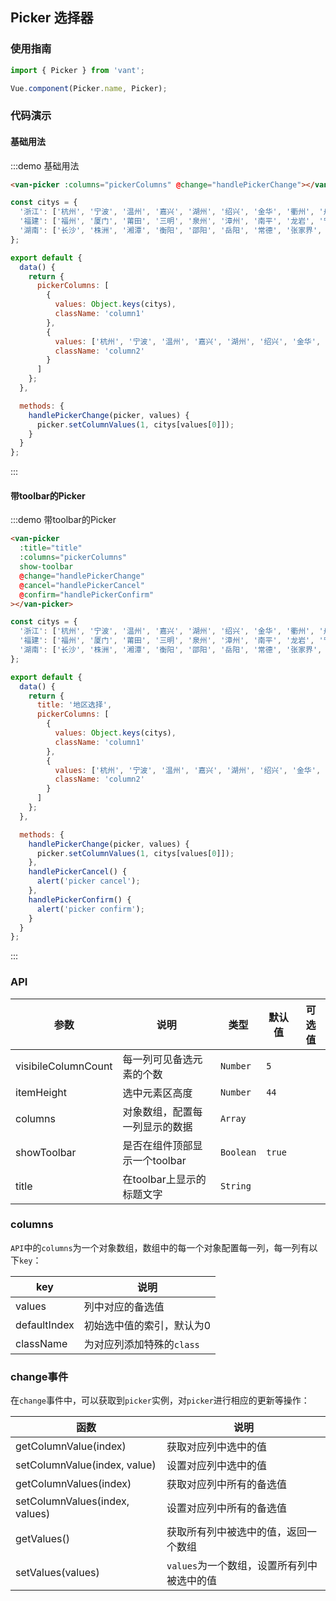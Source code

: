 <script>
const citys = {
  '浙江': ['杭州', '宁波', '温州', '嘉兴', '湖州', '绍兴', '金华', '衢州', '舟山', '台州', '丽水'],
  '福建': ['福州', '厦门', '莆田', '三明', '泉州', '漳州', '南平', '龙岩', '宁德'],
  '湖南': ['长沙', '株洲', '湘潭', '衡阳', '邵阳', '岳阳', '常德', '张家界', '益阳', '郴州', '永州', '怀化', '娄底', '湘西土家族苗族自治州']
};

export default {
  data() {
    return {
      title: '地区选择',
      pickerColumns: [
        {
          values: Object.keys(citys),
          className: 'column1'
        },
        {
          values: ['杭州', '宁波', '温州', '嘉兴', '湖州', '绍兴', '金华', '衢州', '舟山', '台州', '丽水'],
          className: 'column2'
        }
      ]
    };
  },

  methods: {
    handlePickerChange(picker, values) {
      picker.setColumnValues(1, citys[values[0]]);
    },
    handlePickerCancel() {
      alert('picker cancel');
    },
    handlePickerConfirm() {
      alert('picker confirm');
    }
  }
};
</script>

## Picker 选择器

### 使用指南
``` javascript
import { Picker } from 'vant';

Vue.component(Picker.name, Picker);
```

### 代码演示

#### 基础用法

:::demo 基础用法
```html
<van-picker :columns="pickerColumns" @change="handlePickerChange"></van-picker>
```

```javascript
const citys = {
  '浙江': ['杭州', '宁波', '温州', '嘉兴', '湖州', '绍兴', '金华', '衢州', '舟山', '台州', '丽水'],
  '福建': ['福州', '厦门', '莆田', '三明', '泉州', '漳州', '南平', '龙岩', '宁德'],
  '湖南': ['长沙', '株洲', '湘潭', '衡阳', '邵阳', '岳阳', '常德', '张家界', '益阳', '郴州', '永州', '怀化', '娄底', '湘西土家族苗族自治州']
};

export default {
  data() {
    return {
      pickerColumns: [
        {
          values: Object.keys(citys),
          className: 'column1'
        },
        {
          values: ['杭州', '宁波', '温州', '嘉兴', '湖州', '绍兴', '金华', '衢州', '舟山', '台州', '丽水'],
          className: 'column2'
        }
      ]
    };
  },

  methods: {
    handlePickerChange(picker, values) {
      picker.setColumnValues(1, citys[values[0]]);
    }
  }
};
```
:::

#### 带toolbar的Picker

:::demo 带toolbar的Picker
```html
<van-picker
  :title="title"
  :columns="pickerColumns"
  show-toolbar
  @change="handlePickerChange"
  @cancel="handlePickerCancel"
  @confirm="handlePickerConfirm"
></van-picker>
```

```javascript
const citys = {
  '浙江': ['杭州', '宁波', '温州', '嘉兴', '湖州', '绍兴', '金华', '衢州', '舟山', '台州', '丽水'],
  '福建': ['福州', '厦门', '莆田', '三明', '泉州', '漳州', '南平', '龙岩', '宁德'],
  '湖南': ['长沙', '株洲', '湘潭', '衡阳', '邵阳', '岳阳', '常德', '张家界', '益阳', '郴州', '永州', '怀化', '娄底', '湘西土家族苗族自治州']
};

export default {
  data() {
    return {
      title: '地区选择',
      pickerColumns: [
        {
          values: Object.keys(citys),
          className: 'column1'
        },
        {
          values: ['杭州', '宁波', '温州', '嘉兴', '湖州', '绍兴', '金华', '衢州', '舟山', '台州', '丽水'],
          className: 'column2'
        }
      ]
    };
  },

  methods: {
    handlePickerChange(picker, values) {
      picker.setColumnValues(1, citys[values[0]]);
    },
    handlePickerCancel() {
      alert('picker cancel');
    },
    handlePickerConfirm() {
      alert('picker confirm');
    }
  }
};
```
:::

### API

| 参数 | 说明 | 类型 | 默认值 | 可选值 |
|-----------|-----------|-----------|-------------|-------------|
| visibileColumnCount | 每一列可见备选元素的个数 | `Number` | `5` | |
| itemHeight | 选中元素区高度 | `Number` | `44` | |
| columns | 对象数组，配置每一列显示的数据 | `Array` | | |
| showToolbar | 是否在组件顶部显示一个toolbar | `Boolean` | `true` | |
| title | 在toolbar上显示的标题文字 | `String` | | |

### columns

`API`中的`columns`为一个对象数组，数组中的每一个对象配置每一列，每一列有以下`key`：

| key | 说明 |
|-----------|-----------|
| values | 列中对应的备选值 |
| defaultIndex | 初始选中值的索引，默认为0 |
| className | 为对应列添加特殊的`class` |

### change事件

在`change`事件中，可以获取到`picker`实例，对`picker`进行相应的更新等操作：

| 函数 | 说明 |
|-----------|-----------|
| getColumnValue(index) | 获取对应列中选中的值 |
| setColumnValue(index, value) | 设置对应列中选中的值 |
| getColumnValues(index) | 获取对应列中所有的备选值 |
| setColumnValues(index, values) | 设置对应列中所有的备选值 |
| getValues() | 获取所有列中被选中的值，返回一个数组 |
| setValues(values) | `values`为一个数组，设置所有列中被选中的值 |
